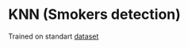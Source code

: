 
# KNN (Smokers detection)

Trained on standart [dataset](https://www.kaggle.com/datasets/deepcontractor/smoke-detection-dataset)

